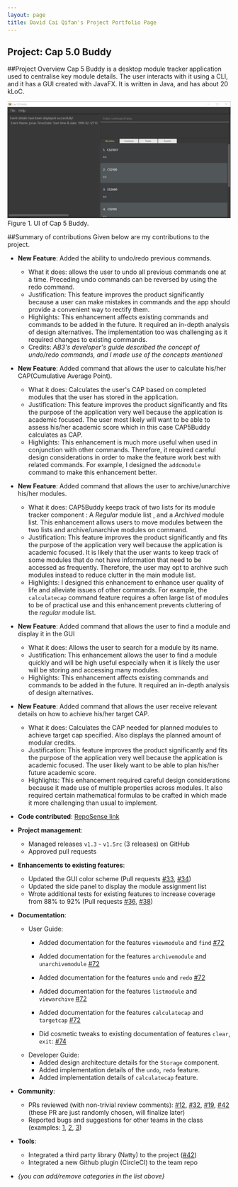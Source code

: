 ```yaml
---
layout: page
title: David Cai Qifan's Project Portfolio Page
---
```


## Project: Cap 5.0 Buddy

##Project Overview
Cap 5 Buddy is a desktop module tracker application used to centralise key module details. The user interacts with it using a CLI, and it has a GUI created with JavaFX. It is written in Java, and has about 20 kLoC.

![Ui](../images/Ui.png)
Figure 1. UI of Cap 5 Buddy.

##Summary of contributions
Given below are my contributions to the project.

* **New Feature**: Added the ability to undo/redo previous commands.
  * What it does: allows the user to undo all previous commands one at a time. Preceding undo commands can be reversed by using the redo command.
  * Justification: This feature improves the product significantly because a user can make mistakes in commands and the app should provide a convenient way to rectify them.
  * Highlights: This enhancement affects existing commands and commands to be added in the future. It required an in-depth analysis of design alternatives. The implementation too was challenging as it required changes to existing commands.
  * Credits: *AB3's developer's guide described the concept of undo/redo commands, and I made use of the concepts mentioned*

* **New Feature**: Added command that allows the user to calculate his/her CAP(Cumulative Average Point).
  * What it does: Calculates the user's CAP based on completed modules that the user has stored in the application.
  * Justification: This feature improves the product significantly and fits the purpose of the application very well because the application is academic focused. The user most likely will want to be able to assess his/her academic score which in this case CAP5Buddy calculates as CAP.
  * Highlights: This enhancement is much more useful when used in conjunction with other commands. Therefore, it required careful design considerations in order to make the feature work best with related commands. For example, I designed the `addcmodule` command to make this enhancement better.

* **New Feature**: Added command that allows the user to archive/unarchive his/her modules.
  * What it does: CAP5Buddy keeps track of two lists for its module tracker component : A _Regular_ module list , and a _Archived_ module list. This enhancement allows users to move modules between the two lists and archive/unarchive modules on command.
  * Justification: This feature improves the product significantly and fits the purpose of the application very well because the application is academic focused. It is likely that the user wants to keep track of some modules that do not have information that need to be accessed as frequently. Therefore, the user may opt to archive such modules instead to reduce clutter in the main module list.
  * Highlights: I designed this enhancement to enhance user quality of life and alleviate issues of other commands. For example, the `calculatecap` command feature requires a often large list of modules to be of practical use and this enhancement prevents cluttering of the _regular_ module list.
  
* **New Feature**: Added command that allows the user to find a module and display it in the GUI
  * What it does: Allows the user to search for a module by its name.
  * Justification: This enhancement allows the user to find a module quickly and will be high useful especially when it is likely the user will be storing and accessing many modules.
  * Highlights: This enhancement affects existing commands and commands to be added in the future. It required an in-depth analysis of design alternatives. 

* **New Feature**: Added command that allows the user receive relevant details on how to achieve his/her target CAP.
  * What it does: Calculates the CAP needed for planned modules to achieve target cap specified. Also displays the planned amount of modular credits.
  * Justification: This feature improves the product significantly and fits the purpose of the application very well because the application is academic focused. The user likely want to be able to plan his/her future academic score.
  * Highlights: This enhancement required careful design considerations because it made use of multiple properties across modules. It also required certain mathematical formulas to be crafted in which made it more challenging than usual to implement.

* **Code contributed**: [RepoSense link]()
* **Project management**:
  * Managed releases `v1.3` - `v1.5rc` (3 releases) on GitHub
  * Approved pull requests

* **Enhancements to existing features**:
  * Updated the GUI color scheme (Pull requests [\#33](), [\#34]())
  * Updated the side panel to display the module assignment list 
  * Wrote additional tests for existing features to increase coverage from 88% to 92% (Pull requests [\#36](), [\#38]())

* **Documentation**:
  * User Guide:
    * Added documentation for the features `viewmodule` and `find` [\#72]()
    * Added documentation for the features `archivemodule` and `unarchivemodule` [\#72]()
    * Added documentation for the features `undo` and `redo` [\#72]()
    * Added documentation for the features `listmodule` and `viewarchive` [\#72]()
    * Added documentation for the features `calculatecap` and `targetcap` [\#72]()
   
    * Did cosmetic tweaks to existing documentation of features `clear`, `exit`: [\#74]()
  * Developer Guide:
    * Added design architecture details for the `Storage` component.
    * Added implementation details of the `undo`, `redo` feature.
    * Added implementation details of `calculatecap` feature.

* **Community**:
  * PRs reviewed (with non-trivial review comments): [\#12](), [\#32](), [\#19](), [\#42]() (these PR are just randomly chosen, will finalize later)
  * Reported bugs and suggestions for other teams in the class (examples: [1](), [2](), [3]())

* **Tools**:
  * Integrated a third party library (Natty) to the project ([\#42]())
  * Integrated a new Github plugin (CircleCI) to the team repo

* _{you can add/remove categories in the list above}_
